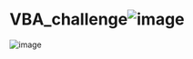 # VBA_challenge![image](https://user-images.githubusercontent.com/107604754/179428904-b23ce6ea-3684-4b26-aaf2-d067e77deb4a.png)
![image](https://user-images.githubusercontent.com/107604754/179428906-c45af2ad-2665-4af0-bbd3-0e3e4cc2c11a.png)
